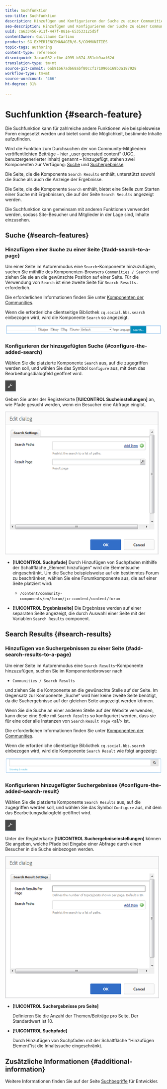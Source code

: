 ```yaml
---
title: Suchfunktion
seo-title: Suchfunktion
description: Hinzufügen und Konfigurieren der Suche zu einer Communities-Site
seo-description: Hinzufügen und Konfigurieren der Suche zu einer Communities-Site
uuid: ca633456-911f-447f-881e-653533125d5f
contentOwner: Guillaume Carlino
products: SG_EXPERIENCEMANAGER/6.5/COMMUNITIES
topic-tags: authoring
content-type: reference
discoiquuid: 3acac082-efbe-4995-b374-851cb9aaf62d
translation-type: tm+mt
source-git-commit: 6ab91667ad668abf80ccf1710966169b3a187928
workflow-type: tm+mt
source-wordcount: '466'
ht-degree: 31%

---
```



# Suchfunktion {#search-feature}

Die Suchfunktion kann für zahlreiche andere Funktionen wie beispielsweise Foren eingesetzt werden und bietet somit die Möglichkeit, bestimmte Inhalte aufzufinden.

Wird die Funktion zum Durchsuchen der von Community-Mitgliedern veröffentlichten Beiträge – hier „user generated content“ (UGC, benutzergenerierter Inhalt) genannt – hinzugefügt, stehen zwei Komponenten zur Verfügung: [Suche](#search) und [Suchergebnisse](#search-results).

Die Seite, die die Komponente `Search Results` enthält, unterstützt sowohl die Suche als auch die Anzeige der Ergebnisse.

Die Seite, die die Komponente `Search` enthält, bietet eine Stelle zum Starten einer Suche mit Ergebnissen, die auf der Seite `Search Results` angezeigt werden.

Die Suchfunktion kann gemeinsam mit anderen Funktionen verwendet werden, sodass Site-Besucher und Mitglieder in der Lage sind, Inhalte einzusehen.

## Suche {#search-features}

### Hinzufügen einer Suche zu einer Seite {#add-search-to-a-page}

Um einer Seite im Autorenmodus eine `Search`-Komponente hinzuzufügen, suchen Sie mithilfe des Komponenten-Browsers `Communities / Search` und ziehen Sie sie an die gewünschte Position auf einer Seite. Für die Verwendung von `Search` ist eine zweite Seite für `Search Results.` erforderlich.

Die erforderlichen Informationen finden Sie unter [Komponenten der Communities](basics.md).

Wenn die erforderliche clientseitige Bibliothek `cq.social.hbs.search` einbezogen wird, wird die Komponente `Search` so angezeigt.

![add-search](assets/add-search.png)

### Konfigurieren der hinzugefügten Suche {#configure-the-added-search}

Wählen Sie die platzierte Komponente `Search` aus, auf die zugegriffen werden soll, und wählen Sie das Symbol `Configure` aus, mit dem das Bearbeitungsdialogfeld geöffnet wird.

![Konfirue](assets/configure-new.png)

Geben Sie unter der Registerkarte **[!UICONTROL Sucheinstellungen]** an, wie Pfade gesucht werden, wenn ein Besucher eine Abfrage eingibt.

![search-settings](assets/search-settings.png)

* **[!UICONTROL Suchpfade]** Durch Hinzufügen von Suchpfaden mithilfe der Schaltfläche „Element hinzufügen“ wird die Elementsuche eingeschränkt. Um die Suche beispielsweise auf ein bestimmtes Forum zu beschränken, wählen Sie eine Forumkomponente aus, die auf einer Seite platziert wird:

   * `/content/community-components/en/forum/jcr:content/content/forum`

* **[!UICONTROL Ergebnisseite]**
Die Ergebnisse werden auf einer separaten Seite angezeigt, die durch Auswahl einer Seite mit der Variablen 
`Search Results` component.

## Search Results {#search-results}

### Hinzufügen von Suchergebnissen zu einer Seite {#add-search-results-to-a-page}

Um einer Seite im Autorenmodus eine `Search Results`-Komponente hinzuzufügen, suchen Sie im Komponentenbrowser nach

* `Communities / Search Results`

und ziehen Sie die Komponente an die gewünschte Stelle auf der Seite. Im Gegensatz zur Komponente „Suche“ wird hier keine zweite Seite benötigt, da die Suchergebnisse auf der gleichen Seite angezeigt werden können.

Wenn Sie die Suche an einer anderen Stelle auf der Website verwenden, kann diese eine Seite mit `Search Results` so konfiguriert werden, dass sie für eine oder alle Instanzen von `Search` `Result Page` &lt;a1/> ist.

Die erforderlichen Informationen finden Sie unter [Komponenten der Communities](basics.md).

Wenn die erforderliche clientseitige Bibliothek `cq.social.hbs.search` einbezogen wird, wird die Komponente `Search Result` wie folgt angezeigt:

![search-result](assets/search-result1.png)

### Konfigurieren hinzugefügter Suchergebnisse {#configure-the-added-search-result}

Wählen Sie die platzierte Komponente `Search Results` aus, auf die zugegriffen werden soll, und wählen Sie das Symbol `Configure` aus, mit dem das Bearbeitungsdialogfeld geöffnet wird.

![konfigurieren](assets/configure-new.png)

Unter der Registerkarte **[!UICONTROL Suchergebniseinstellungen]** können Sie angeben, welche Pfade bei Eingabe einer Abfrage durch einen Besucher in die Suche einbezogen werden.

![search-result-settings](assets/search-result-settings.png)

* **[!UICONTROL Suchergebnisse pro Seite]**

   Definieren Sie die Anzahl der Themen/Beiträge pro Seite. Der Standardwert ist 10.

* **[!UICONTROL Suchpfade]**

   Durch Hinzufügen von Suchpfaden mit der Schaltfläche &quot;Hinzufügen Element&quot;ist die Inhaltssuche eingeschränkt.

## Zusätzliche Informationen {#additional-information}

Weitere Informationen finden Sie auf der Seite [Suchbegriffe](search-implementation.md) für Entwickler.
